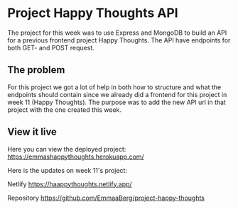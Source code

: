# Project Happy Thoughts API

The project for this week was to use Express and MongoDB to build an API for a previous frontend project Happy Thoughts. The API have endpoints for both GET- and POST request. 

## The problem
For this project we got a lot of help in both how to structure and what the endpoints should contain since we already did a frontend for this project in week 11 (Happy Thoughts). The purpose was to add the new API url in that project with the one created this week. 


## View it live

Here you can view the deployed project: https://emmashappythoughts.herokuapp.com/

Here is the updates on week 11's project: 

Netlify https://haappythoughts.netlify.app/

Repository https://github.com/EmmaaBerg/project-happy-thoughts
